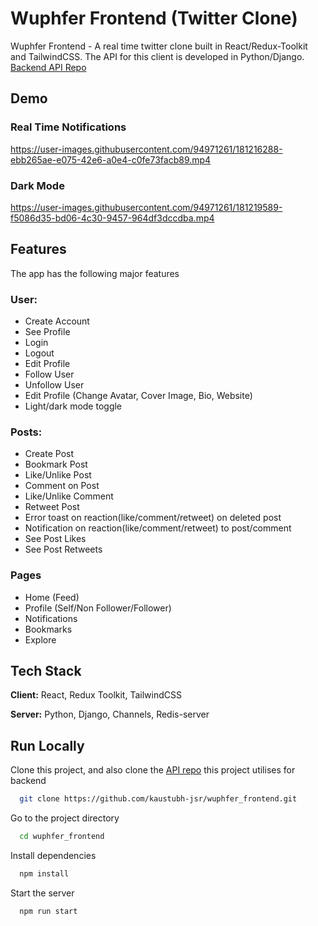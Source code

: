 # Wuphfer Frontend (Twitter Clone)

Wuphfer Frontend - A real time twitter clone built in React/Redux-Toolkit and TailwindCSS.
The API for this client is developed in Python/Django. [Backend API Repo](https://github.com/kaustubh-jsr/wuphfer_backend)

## Demo

### Real Time Notifications

https://user-images.githubusercontent.com/94971261/181216288-ebb265ae-e075-42e6-a0e4-c0fe73facb89.mp4

### Dark Mode


https://user-images.githubusercontent.com/94971261/181219589-f5086d35-bd06-4c30-9457-964df3dccdba.mp4


## Features

The app has the following major features


### User:

- Create Account
- See Profile
- Login
- Logout
- Edit Profile
- Follow User
- Unfollow User
- Edit Profile (Change Avatar, Cover Image, Bio, Website)
- Light/dark mode toggle

### Posts:

- Create Post
- Bookmark Post
- Like/Unlike Post
- Comment on Post
- Like/Unlike Comment
- Retweet Post
- Error toast on reaction(like/comment/retweet) on deleted post
- Notification on reaction(like/comment/retweet) to post/comment
- See Post Likes
- See Post Retweets

### Pages

- Home (Feed)
- Profile (Self/Non Follower/Follower)
- Notifications
- Bookmarks
- Explore

## Tech Stack

**Client:** React, Redux Toolkit, TailwindCSS

**Server:** Python, Django, Channels, Redis-server


## Run Locally

Clone this project, and also clone the [API repo](https://github.com/kaustubh-jsr/wuphfer_backend) this project utilises for backend

```bash
  git clone https://github.com/kaustubh-jsr/wuphfer_frontend.git
```

Go to the project directory

```bash
  cd wuphfer_frontend
```

Install dependencies

```bash
  npm install
```

Start the server

```bash
  npm run start
```


